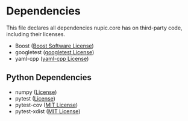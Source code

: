 # Dependencies

This file declares all dependencies nupic.core has on third-party code, including their licenses.

- Boost ([Boost Software License](https://github.com/numenta/nupic.core/blob/master/external/licenses/LICENSE.boost_1_52_0.txt))
- googletest ([googletest License](https://github.com/numenta/nupic.core/blob/master/external/licenses/LICENSE.googletest-1.7.0.txt))
- yaml-cpp ([yaml-cpp License](https://github.com/jbeder/yaml-cpp/blob/master/LICENSE))

## Python Dependencies

- numpy ([License](http://www.numpy.org/license.html))
- pytest ([License](https://bitbucket.org/pytest-dev/pytest/src/45921b2e640011d8f169a7f13fd79218f88c7495/LICENSE?at=default))
- pytest-cov ([MIT License](https://github.com/schlamar/pytest-cov/blob/2.0/pytest-cov/LICENSE.txt))
- pytest-xdist ([MIT License](https://bitbucket.org/pytest-dev/pytest-xdist/src/00cfff4834e718fd3c1ccec40811e734d796f631/LICENSE?at=default))

